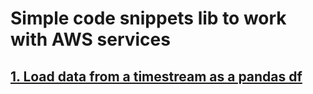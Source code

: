 # Simple code snippets lib to work with AWS services 

## [1. Load data from a timestream as a pandas df](https://github.com/mjdileep/aws-code-snippets/tree/master/data_access/timestream) 